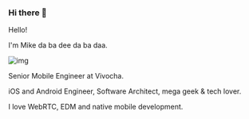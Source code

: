 ### Hi there 👋

Hello!

I'm Mike da ba dee da ba daa.

![img](https://media.giphy.com/media/ljSSxlYrMA7ss/source.gif)

Senior Mobile Engineer at Vivocha.

iOS and Android Engineer, Software Architect, mega geek & tech lover.

I love WebRTC, EDM and native mobile development.


<!--
**MichaelSiddi/MichaelSiddi** is a ✨ _special_ ✨ repository because its `README.md` (this file) appears on your GitHub profile.

Here are some ideas to get you started:

- 🔭 I’m currently working on ...
- 🌱 I’m currently learning ...
- 👯 I’m looking to collaborate on ...
- 🤔 I’m looking for help with ...
- 💬 Ask me about ...
- 📫 How to reach me: ...
- 😄 Pronouns: ...
- ⚡ Fun fact: ...
-->
